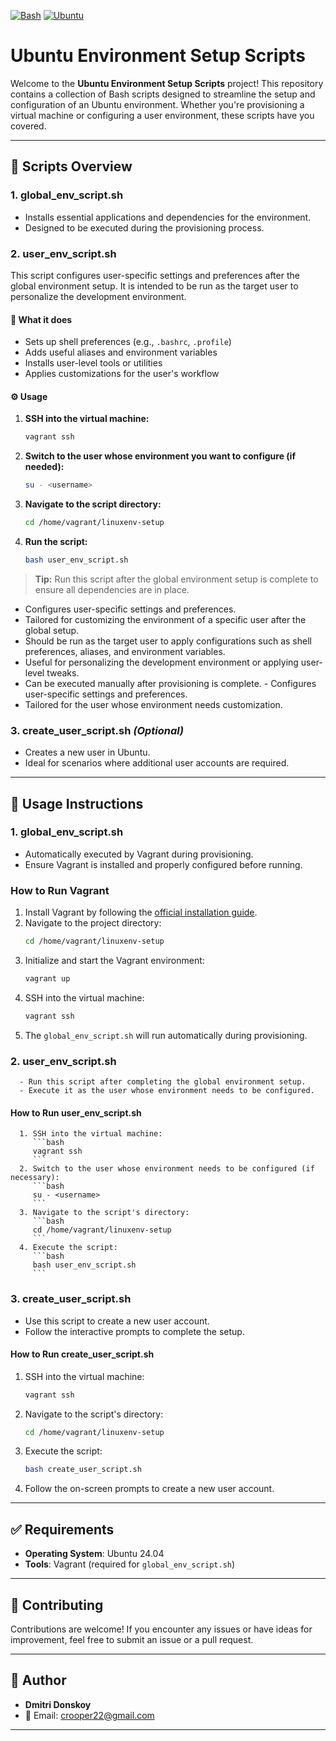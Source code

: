 
[![Bash](https://img.shields.io/badge/Bash-4EAA25?style=for-the-badge&logo=gnubash&logoColor=white)](https://www.gnu.org/software/bash/)
[![Ubuntu](https://img.shields.io/badge/Ubuntu-24.04-E95420?style=for-the-badge&logo=ubuntu&logoColor=white)](https://ubuntu.com/)

# Ubuntu Environment Setup Scripts

Welcome to the **Ubuntu Environment Setup Scripts** project! This repository contains a collection of Bash scripts designed to streamline the setup and configuration of an Ubuntu environment. Whether you're provisioning a virtual machine or configuring a user environment, these scripts have you covered.

---

## 📜 Scripts Overview

### 1. **global_env_script.sh**
   - Installs essential applications and dependencies for the environment.
   - Designed to be executed during the provisioning process.
   ### 2. **user_env_script.sh**


   This script configures user-specific settings and preferences after the global environment setup. It is intended to be run as the target user to personalize the development environment.

   #### 📝 What it does

   - Sets up shell preferences (e.g., `.bashrc`, `.profile`)
   - Adds useful aliases and environment variables
   - Installs user-level tools or utilities
   - Applies customizations for the user's workflow

   #### ⚙️ Usage

   1. **SSH into the virtual machine:**
      ```bash
      vagrant ssh
      ```
   2. **Switch to the user whose environment you want to configure (if needed):**
      ```bash
      su - <username>
      ```
   3. **Navigate to the script directory:**
      ```bash
      cd /home/vagrant/linuxenv-setup
      ```
   4. **Run the script:**
      ```bash
      bash user_env_script.sh
      ```

   > **Tip:** Run this script after the global environment setup is complete to ensure all dependencies are in place.
  - Configures user-specific settings and preferences.
   - Tailored for customizing the environment of a specific user after the global setup.
   - Should be run as the target user to apply configurations such as shell preferences, aliases, and environment variables.
   - Useful for personalizing the development environment or applying user-level tweaks.
   - Can be executed manually after provisioning is complete.  - Configures user-specific settings and preferences.
   - Tailored for the user whose environment needs customization.

### 3. **create_user_script.sh** *(Optional)*
   - Creates a new user in Ubuntu.
   - Ideal for scenarios where additional user accounts are required.

---

## 🚀 Usage Instructions
### **1. global_env_script.sh**
   - Automatically executed by Vagrant during provisioning.
   - Ensure Vagrant is installed and properly configured before running.

### **How to Run Vagrant**
   1. Install Vagrant by following the [official installation guide](https://developer.hashicorp.com/vagrant/docs/installation).
   2. Navigate to the project directory:
      ```bash
      cd /home/vagrant/linuxenv-setup
      ```
   3. Initialize and start the Vagrant environment:
      ```bash
      vagrant up
      ```
   4. SSH into the virtual machine:
      ```bash
      vagrant ssh
      ```
   5. The `global_env_script.sh` will run automatically during provisioning.
   ### **2. user_env_script.sh**
      - Run this script after completing the global environment setup.
      - Execute it as the user whose environment needs to be configured.

   #### **How to Run user_env_script.sh**
      1. SSH into the virtual machine:
         ```bash
         vagrant ssh
         ```
      2. Switch to the user whose environment needs to be configured (if necessary):
         ```bash
         su - <username>
         ```
      3. Navigate to the script's directory:
         ```bash
         cd /home/vagrant/linuxenv-setup
         ```
      4. Execute the script:
         ```bash
         bash user_env_script.sh
         ```

### **3. create_user_script.sh**
   - Use this script to create a new user account.
   - Follow the interactive prompts to complete the setup.

#### **How to Run create_user_script.sh**
   1. SSH into the virtual machine:
      ```bash
      vagrant ssh
      ```
   2. Navigate to the script's directory:
      ```bash
      cd /home/vagrant/linuxenv-setup
      ```
   3. Execute the script:
      ```bash
      bash create_user_script.sh
      ```
   4. Follow the on-screen prompts to create a new user account.

---

## ✅ Requirements

- **Operating System**: Ubuntu 24.04
- **Tools**: Vagrant (required for `global_env_script.sh`)

---

## 🤝 Contributing

Contributions are welcome! If you encounter any issues or have ideas for improvement, feel free to submit an issue or a pull request.

---

## 👤 Author

- **Dmitri Donskoy**
- 📧 Email: [crooper22@gmail.com](mailto:crooper22@gmail.com)

---
